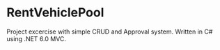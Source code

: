 # RentVehiclePool
 Project excercise with simple CRUD and Approval system. Written in C# using .NET 6.0 MVC.
